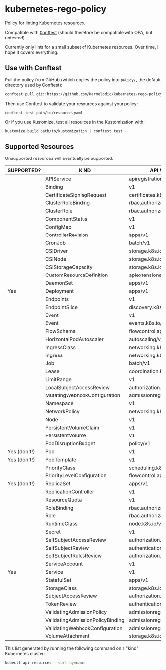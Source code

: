 # kubernetes-rego-policy

Policy for linting Kubernetes resources.

Compatible with [Conftest](https://www.conftest.dev) (should therefore be compatible with OPA, but untested).

Currently only lints for a small subset of Kubernetes resources. Over time, I hope it covers everything.

## Use with Conftest

Pull the policy from GitHub (which copies the policy into `policy/`, the default directory used by Conftest):

```bash
conftest pull git::https://github.com/Harmelodic/kubernetes-rego-policy.git//policy
```

Then use Conftest to validate your resources against your policy:

```bash
conftest test path/to/resource.yaml
```

Or if you use Kustomize, test all resources in the Kustomization with:

```bash
kustomize build path/to/kustomization | conftest test -
```

## Supported Resources

Unsupported resources will eventually be supported.

| SUPPORTED?   | KIND                             | API VERSION                     | NAMESPACED |
|--------------|----------------------------------|---------------------------------|------------|
|              | APIService                       | apiregistration.k8s.io/v1       | false      |
|              | Binding                          | v1                              | true       |
|              | CertificateSigningRequest        | certificates.k8s.io/v1          | false      |
|              | ClusterRoleBinding               | rbac.authorization.k8s.io/v1    | false      |
|              | ClusterRole                      | rbac.authorization.k8s.io/v1    | false      |
|              | ComponentStatus                  | v1                              | false      |
|              | ConfigMap                        | v1                              | true       |
|              | ControllerRevision               | apps/v1                         | true       |
|              | CronJob                          | batch/v1                        | true       |
|              | CSIDriver                        | storage.k8s.io/v1               | false      |
|              | CSINode                          | storage.k8s.io/v1               | false      |
|              | CSIStorageCapacity               | storage.k8s.io/v1               | true       |
|              | CustomResourceDefinition         | apiextensions.k8s.io/v1         | false      |
|              | DaemonSet                        | apps/v1                         | true       |
| Yes          | Deployment                       | apps/v1                         | true       |
|              | Endpoints                        | v1                              | true       |
|              | EndpointSlice                    | discovery.k8s.io/v1             | true       |
|              | Event                            | v1                              | true       |
|              | Event                            | events.k8s.io/v1                | true       |
|              | FlowSchema                       | flowcontrol.apiserver.k8s.io/v1 | false      |
|              | HorizontalPodAutoscaler          | autoscaling/v2                  | true       |
|              | IngressClass                     | networking.k8s.io/v1            | false      |
|              | Ingress                          | networking.k8s.io/v1            | true       |
|              | Job                              | batch/v1                        | true       |
|              | Lease                            | coordination.k8s.io/v1          | true       |
|              | LimitRange                       | v1                              | true       |
|              | LocalSubjectAccessReview         | authorization.k8s.io/v1         | true       |
|              | MutatingWebhookConfiguration     | admissionregistration.k8s.io/v1 | false      |
|              | Namespace                        | v1                              | false      |
|              | NetworkPolicy                    | networking.k8s.io/v1            | true       |
|              | Node                             | v1                              | false      |
|              | PersistentVolumeClaim            | v1                              | true       |
|              | PersistentVolume                 | v1                              | false      |
|              | PodDisruptionBudget              | policy/v1                       | true       |
| Yes (don't!) | Pod                              | v1                              | true       |
| Yes (don't!) | PodTemplate                      | v1                              | true       |
|              | PriorityClass                    | scheduling.k8s.io/v1            | false      |
|              | PriorityLevelConfiguration       | flowcontrol.apiserver.k8s.io/v1 | false      |
| Yes (don't!) | ReplicaSet                       | apps/v1                         | true       |
|              | ReplicationController            | v1                              | true       |
|              | ResourceQuota                    | v1                              | true       |
|              | RoleBinding                      | rbac.authorization.k8s.io/v1    | true       |
|              | Role                             | rbac.authorization.k8s.io/v1    | true       |
|              | RuntimeClass                     | node.k8s.io/v1                  | false      |
|              | Secret                           | v1                              | true       |
|              | SelfSubjectAccessReview          | authorization.k8s.io/v1         | false      |
|              | SelfSubjectReview                | authentication.k8s.io/v1        | false      |
|              | SelfSubjectRulesReview           | authorization.k8s.io/v1         | false      |
|              | ServiceAccount                   | v1                              | true       |
| Yes          | Service                          | v1                              | true       |
|              | StatefulSet                      | apps/v1                         | true       |
|              | StorageClass                     | storage.k8s.io/v1               | false      |
|              | SubjectAccessReview              | authorization.k8s.io/v1         | false      |
|              | TokenReview                      | authentication.k8s.io/v1        | false      |
|              | ValidatingAdmissionPolicy        | admissionregistration.k8s.io/v1 | false      |
|              | ValidatingAdmissionPolicyBinding | admissionregistration.k8s.io/v1 | false      |
|              | ValidatingWebhookConfiguration   | admissionregistration.k8s.io/v1 | false      |
|              | VolumeAttachment                 | storage.k8s.io/v1               | false      |

This list generated by running the following command on a "kind" Kubernetes cluster:

```bash
kubectl api-resources --sort-by=name
```
